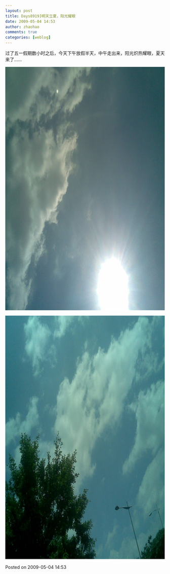 ```yaml
---
layout: post
title: Days8919]明天立夏，阳光耀眼
date: 2009-05-04 14:53
author: zhaohao
comments: true
categories: [weblog]
---
```

过了五一假期数小时之后，今天下午放假半天，中午走出来，阳光炽热耀眼，夏天来了……

<a href="/Resource/20090504.jpg"><img src="/Resource/20090504.jpg" alt="20090504" width="1024" height="768" class="alignnone size-full wp-image-702" /></a>

<a href="/Resource/20090504-005.jpg"><img src="/Resource/20090504-005.jpg" alt="20090504-005" width="1024" height="768" class="alignnone size-full wp-image-703" /></a>

Posted on 2009-05-04 14:53
